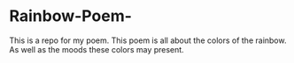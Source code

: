 # Rainbow-Poem-
This is a repo for my poem. 
This poem is all about the colors of the rainbow. 
As well as the moods these colors may present. 